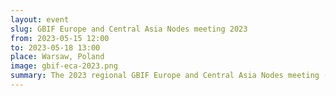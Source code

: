 ```yaml
---
layout: event
slug: GBIF Europe and Central Asia Nodes meeting 2023
from: 2023-05-15 12:00
to: 2023-05-18 13:00
place: Warsaw, Poland
image: gbif-eca-2023.png
summary: The 2023 regional GBIF Europe and Central Asia Nodes meeting (ECA2023) in Warsaw, 15-18 May 2023.
---
```

